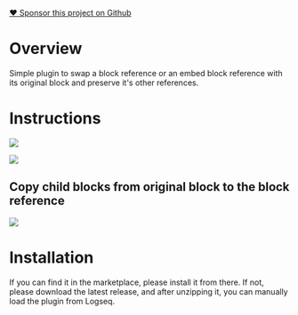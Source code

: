 [:heart: Sponsor this project on Github](https://github.com/sponsors/hkgnp)

# Overview

Simple plugin to swap a block reference or an embed block reference with its original block and preserve it's other references.

# Instructions

![](/screenshots/demo1.gif)

![](/screenshots/demo2.gif)

## Copy child blocks from original block to the block reference

![](/screenshots/demo3.gif)

# Installation

If you can find it in the marketplace, please install it from there. If not, please download the latest release, and after unzipping it, you can manually load the plugin from Logseq.
